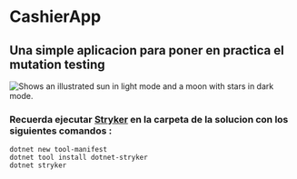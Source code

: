 # CashierApp
## Una simple aplicacion para poner en practica el mutation testing

<picture>
  <source media="(prefers-color-scheme: dark)" srcset="https://raw.githubusercontent.com/ferventurart/CashierApp/master/cover.jpeg">
  <source media="(prefers-color-scheme: light)" srcset="https://raw.githubusercontent.com/ferventurart/CashierApp/master/cover.jpeg">
  <img alt="Shows an illustrated sun in light mode and a moon with stars in dark mode." src="https://user-images.githubusercontent.com/25423296/163456779-a8556205-d0a5-45e2-ac17-42d089e3c3f8.png">
</picture>

### Recuerda ejecutar [Stryker](https://stryker-mutator.io/docs/stryker-net/introduction/) en la carpeta de la solucion con los siguientes comandos :
```
dotnet new tool-manifest
dotnet tool install dotnet-stryker
dotnet stryker
```